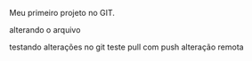 Meu primeiro projeto no GIT.

alterando o arquivo


testando alterações no git
teste pull com push
alteração remota
